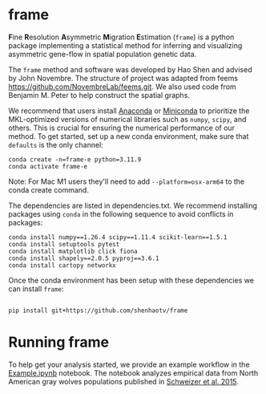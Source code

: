 

# frame

**F**ine **R**esolution **A**symmetric **M**igration **E**stimation (`frame`) is a python package 
implementing a statistical method for inferring and visualizing asymmetric gene-flow in 
spatial population genetic data.

The `frame` method and software was developed by Hao Shen and advised by John Novembre. The structure of project was adapted from feems https://github.com/NovembreLab/feems.git. We also used code from Benjamin M. Peter to help construct the spatial graphs. 
 
We recommend that users install [Anaconda][anaconda] or [Miniconda][miniconda] to prioritize the MKL-optimized versions of numerical libraries such as ```numpy```, ```scipy```, and others. This is crucial for ensuring the numerical performance of our method. 
To get started, set up a new conda environment, make sure that ```defaults``` is the only channel:

```
conda create -n=frame-e python=3.11.9
conda activate frame-e
```
Note: For Mac M1 users they'll need to add `--platform=osx-arm64` to the conda create command. 

The dependencies are listed in dependencies.txt. We recommend installing packages using `conda` in the following sequence to avoid conflicts in packages:

```
conda install numpy==1.26.4 scipy==1.11.4 scikit-learn==1.5.1
conda install setuptools pytest
conda install matplotlib click fiona
conda install shapely==2.0.5 pyproj==3.6.1
conda install cartopy networkx
```
Once the conda environment has been setup with these dependencies we can install `frame`:

```

pip install git+https://github.com/shenhaotv/frame

```

# Running frame

To help get your analysis started, we provide an example workflow in the [Example.ipynb](https://github.com/ShenHaotv/frame/blob/main/docsrc/Example.ipynb) notebook. The notebook analyzes empirical data from North American gray wolves populations published in [Schweizer et al. 2015](https://onlinelibrary.wiley.com/doi/full/10.1111/mec.13364?casa_token=idW0quVPOU0AAAAA:o_ll85b8rDbnW3GtgVeeBUB4oDepm9hQW3Y445HI84LC5itXsiH9dGO-QYGPMsuz0b_7eNkRp8Mf6tlW). 

[anaconda]: https://www.anaconda.com/products/distribution
[miniconda]: https://docs.conda.io
